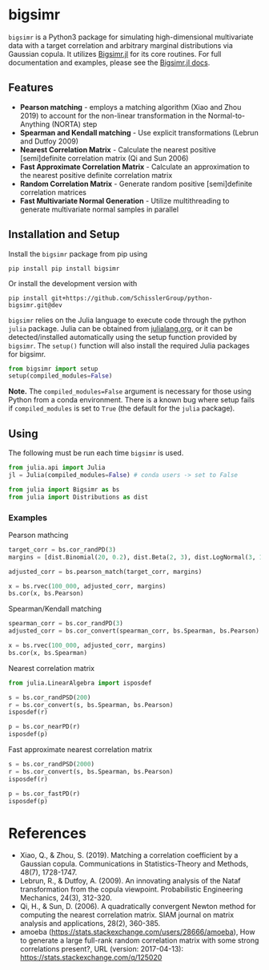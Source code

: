 # bigsimr

`bigsimr` is a Python3 package for simulating high-dimensional multivariate data with a target correlation and arbitrary marginal distributions via Gaussian copula. It utilizes [Bigsimr.jl](https://github.com/SchisslerGroup/Bigsimr.jl) for its core routines. For full documentation and examples, please see the [Bigsimr.jl docs](https://SchisslerGroup.github.io/Bigsimr.jl/stable/).

## Features

* **Pearson matching** - employs a matching algorithm (Xiao and Zhou 2019) to account for the non-linear transformation in the Normal-to-Anything (NORTA) step
* **Spearman and Kendall matching** - Use explicit transformations (Lebrun and Dutfoy 2009)
* **Nearest Correlation Matrix** - Calculate the nearest positive [semi]definite correlation matrix (Qi and Sun 2006)
* **Fast Approximate Correlation Matrix** - Calculate an approximation to the nearest positive definite correlation matrix
* **Random Correlation Matrix** - Generate random positive [semi]definite correlation matrices
* **Fast Multivariate Normal Generation** - Utilize multithreading to generate multivariate normal samples in parallel

## Installation and Setup

Install the `bigsimr` package from pip using

```
pip install pip install bigsimr
```

Or install the development version with

```
pip install git+https://github.com/SchisslerGroup/python-bigsimr.git@dev
```

`bigsimr` relies on the Julia language to execute code through the python `julia` package. Julia can be obtained from [julialang.org](https://julialang.org/downloads/), or it can be detected/installed automatically using the setup function provided by `bigsimr`. The `setup()` function will also install the required Julia packages for bigsimr.

```python
from bigsimr import setup
setup(compiled_modules=False)
```

**Note.** The `compiled_modules=False` argument is necessary for those using Python from a conda environment. There is a known bug where setup fails if `compiled_modules` is set to `True` (the default for the `julia` package).

## Using

The following must be run each time `bigsimr` is used.

```python
from julia.api import Julia
jl = Julia(compiled_modules=False) # conda users -> set to False

from julia import Bigsimr as bs
from julia import Distributions as dist
```

### Examples

Pearson mathcing

```python
target_corr = bs.cor_randPD(3)
margins = [dist.Binomial(20, 0.2), dist.Beta(2, 3), dist.LogNormal(3, 1)]

adjusted_corr = bs.pearson_match(target_corr, margins)

x = bs.rvec(100_000, adjusted_corr, margins)
bs.cor(x, bs.Pearson)
```

Spearman/Kendall matching

```python
spearman_corr = bs.cor_randPD(3)
adjusted_corr = bs.cor_convert(spearman_corr, bs.Spearman, bs.Pearson)

x = bs.rvec(100_000, adjusted_corr, margins)
bs.cor(x, bs.Spearman)
```

Nearest correlation matrix

```python
from julia.LinearAlgebra import isposdef

s = bs.cor_randPSD(200)
r = bs.cor_convert(s, bs.Spearman, bs.Pearson)
isposdef(r)

p = bs.cor_nearPD(r)
isposdef(p)
```

Fast approximate nearest correlation matrix

```python
s = bs.cor_randPSD(2000)
r = bs.cor_convert(s, bs.Spearman, bs.Pearson)
isposdef(r)

p = bs.cor_fastPD(r)
isposdef(p)
```

# References

* Xiao, Q., & Zhou, S. (2019). Matching a correlation coefficient by a Gaussian copula. Communications in Statistics-Theory and Methods, 48(7), 1728-1747.
* Lebrun, R., & Dutfoy, A. (2009). An innovating analysis of the Nataf transformation from the copula viewpoint. Probabilistic Engineering Mechanics, 24(3), 312-320.
* Qi, H., & Sun, D. (2006). A quadratically convergent Newton method for computing the nearest correlation matrix. SIAM journal on matrix analysis and applications, 28(2), 360-385.
* amoeba (https://stats.stackexchange.com/users/28666/amoeba), How to generate a large full-rank random correlation matrix with some strong correlations present?, URL (version: 2017-04-13): https://stats.stackexchange.com/q/125020
